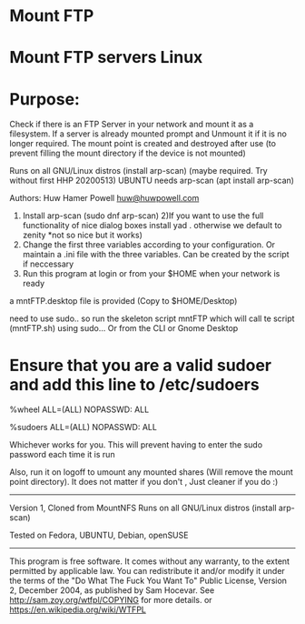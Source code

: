 # Mount FTP
# Mount FTP servers Linux

# Purpose: 
Check if there is an FTP Server in your network and mount it as a filesystem.
If a server is already mounted prompt and Unmount it if it is no longer required.
The mount point is created and destroyed after use 
(to prevent filling the mount directory if the device is not mounted)

Runs on all GNU/Linux distros (install arp-scan) (maybe required. Try without first HHP 20200513)
UBUNTU needs arp-scan (apt install arp-scan)

Authors: Huw Hamer Powell <huw@huwpowell.com>

1) Install arp-scan (sudo dnf arp-scan)
2)If you want to use the full functionality of nice dialog boxes install yad . otherwise we default to zenity *not so nice but it works)
3) Change the first three variables according to your configuration. Or maintain a .ini file with the three variables. Can be created by the script if neccessary
4) Run this program at login or from your $HOME  when your network is ready

a mntFTP.desktop file is provided (Copy to $HOME/Desktop)

need to use sudo.. so run the skeleton script mntFTP which will call te script (mntFTP.sh) using sudo... Or from the CLI or Gnome Desktop

# Ensure that you are a valid sudoer and add this line to /etc/sudoers

%wheel	ALL=(ALL)	NOPASSWD: ALL

%sudoers	ALL=(ALL)	NOPASSWD: ALL

Whichever works for you. This will prevent having to enter the sudo password each time it is run

Also, run it on logoff to umount any mounted shares (Will remove the mount point directory).
It does not matter if you don't , Just cleaner if you do :)

----------------------------------------------

Version 1, Cloned from MountNFS
Runs on all GNU/Linux distros (install arp-scan)

Tested on Fedora, UBUNTU, Debian, openSUSE

----------------------------------------------

This program is free software. It comes without any warranty, to
the extent permitted by applicable law. You can redistribute it
and/or modify it under the terms of the "Do What The Fuck You Want To"
Public License, Version 2, December 2004, as published by Sam Hocevar.
See http://sam.zoy.org/wtfpl/COPYING for more details.
or https://en.wikipedia.org/wiki/WTFPL

